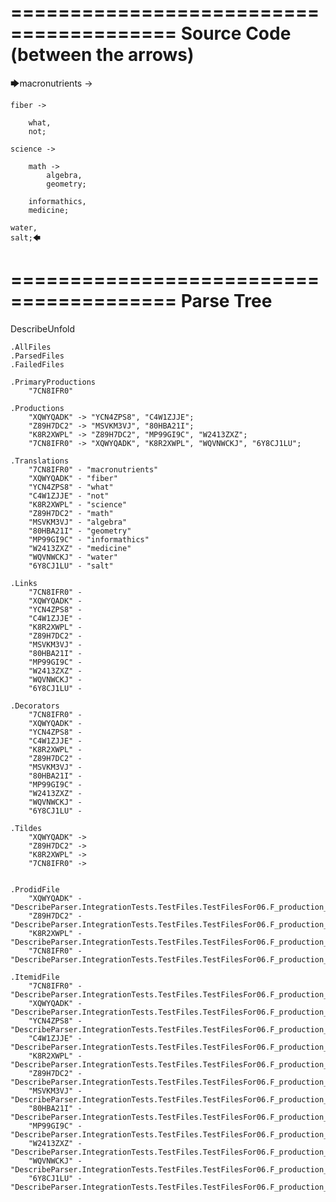 ========================================
Source Code (between the arrows)
========================================

🡆macronutrients ->

    fiber ->

        what,
        not;
	
	science ->
		
		math ->
			algebra,
			geometry;
			
		informathics,
		medicine;
    
    water,
    salt;🡄

========================================
Parse Tree
========================================
DescribeUnfold

    .AllFiles
    .ParsedFiles
    .FailedFiles

    .PrimaryProductions
        "7CN8IFR0" 

    .Productions
        "XQWYQADK" -> "YCN4ZPS8", "C4W1ZJJE";
        "Z89H7DC2" -> "MSVKM3VJ", "80HBA21I";
        "K8R2XWPL" -> "Z89H7DC2", "MP99GI9C", "W2413ZXZ";
        "7CN8IFR0" -> "XQWYQADK", "K8R2XWPL", "WQVNWCKJ", "6Y8CJ1LU";

    .Translations
        "7CN8IFR0" - "macronutrients"
        "XQWYQADK" - "fiber"
        "YCN4ZPS8" - "what"
        "C4W1ZJJE" - "not"
        "K8R2XWPL" - "science"
        "Z89H7DC2" - "math"
        "MSVKM3VJ" - "algebra"
        "80HBA21I" - "geometry"
        "MP99GI9C" - "informathics"
        "W2413ZXZ" - "medicine"
        "WQVNWCKJ" - "water"
        "6Y8CJ1LU" - "salt"

    .Links
        "7CN8IFR0" - 
        "XQWYQADK" - 
        "YCN4ZPS8" - 
        "C4W1ZJJE" - 
        "K8R2XWPL" - 
        "Z89H7DC2" - 
        "MSVKM3VJ" - 
        "80HBA21I" - 
        "MP99GI9C" - 
        "W2413ZXZ" - 
        "WQVNWCKJ" - 
        "6Y8CJ1LU" - 

    .Decorators
        "7CN8IFR0" - 
        "XQWYQADK" - 
        "YCN4ZPS8" - 
        "C4W1ZJJE" - 
        "K8R2XWPL" - 
        "Z89H7DC2" - 
        "MSVKM3VJ" - 
        "80HBA21I" - 
        "MP99GI9C" - 
        "W2413ZXZ" - 
        "WQVNWCKJ" - 
        "6Y8CJ1LU" - 

    .Tildes
        "XQWYQADK" -> 
        "Z89H7DC2" -> 
        "K8R2XWPL" -> 
        "7CN8IFR0" -> 


    .ProdidFile
        "XQWYQADK" - "DescribeParser.IntegrationTests.TestFiles.TestFilesFor06.F_production_in_production6.ds"
        "Z89H7DC2" - "DescribeParser.IntegrationTests.TestFiles.TestFilesFor06.F_production_in_production6.ds"
        "K8R2XWPL" - "DescribeParser.IntegrationTests.TestFiles.TestFilesFor06.F_production_in_production6.ds"
        "7CN8IFR0" - "DescribeParser.IntegrationTests.TestFiles.TestFilesFor06.F_production_in_production6.ds"

    .ItemidFile
        "7CN8IFR0" - "DescribeParser.IntegrationTests.TestFiles.TestFilesFor06.F_production_in_production6.ds"
        "XQWYQADK" - "DescribeParser.IntegrationTests.TestFiles.TestFilesFor06.F_production_in_production6.ds"
        "YCN4ZPS8" - "DescribeParser.IntegrationTests.TestFiles.TestFilesFor06.F_production_in_production6.ds"
        "C4W1ZJJE" - "DescribeParser.IntegrationTests.TestFiles.TestFilesFor06.F_production_in_production6.ds"
        "K8R2XWPL" - "DescribeParser.IntegrationTests.TestFiles.TestFilesFor06.F_production_in_production6.ds"
        "Z89H7DC2" - "DescribeParser.IntegrationTests.TestFiles.TestFilesFor06.F_production_in_production6.ds"
        "MSVKM3VJ" - "DescribeParser.IntegrationTests.TestFiles.TestFilesFor06.F_production_in_production6.ds"
        "80HBA21I" - "DescribeParser.IntegrationTests.TestFiles.TestFilesFor06.F_production_in_production6.ds"
        "MP99GI9C" - "DescribeParser.IntegrationTests.TestFiles.TestFilesFor06.F_production_in_production6.ds"
        "W2413ZXZ" - "DescribeParser.IntegrationTests.TestFiles.TestFilesFor06.F_production_in_production6.ds"
        "WQVNWCKJ" - "DescribeParser.IntegrationTests.TestFiles.TestFilesFor06.F_production_in_production6.ds"
        "6Y8CJ1LU" - "DescribeParser.IntegrationTests.TestFiles.TestFilesFor06.F_production_in_production6.ds"

